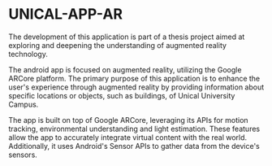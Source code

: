 # UNICAL-APP-AR

The development of this application is part of a thesis project aimed at exploring and deepening the understanding of augmented reality technology.

The android app is focused on augmented reality, utilizing the Google ARCore platform. The primary purpose of this application is to enhance the user's experience through augmented reality by providing information about specific locations or objects, such as buildings, of Unical University Campus. 

The app is built on top of Google ARCore, leveraging its APIs for motion tracking, environmental understanding and light estimation. These features allow the app to accurately integrate virtual content with the real world. 
Additionally, it uses Android's Sensor APIs to gather data from the device's sensors. 
